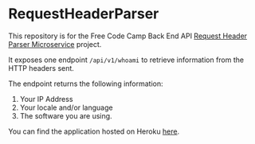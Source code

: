 # RequestHeaderParser

This repository is for the Free Code Camp Back End API [Request Header Parser Microservice](https://www.freecodecamp.com/challenges/request-header-parser-microservice) project.

It exposes one endpoint  ```/api/v1/whoami``` to retrieve information from the HTTP headers sent.

The endpoint returns the following information:

   1. Your IP Address
   2. Your locale and/or language
   3. The software you are using.
    

You can find the application hosted on Heroku [here](https://bexis-request-header-parser.herokuapp.com/).